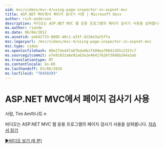 ```yaml
---
uid: mvc/videos/mvc-4/using-page-inspector-in-aspnet-mvc
title: ASP.NET MVC에서 페이지 검사기 사용 | Microsoft Docs
author: rick-anderson
description: 비디오는 ASP.NET MVC 웹 응용 프로그램의 페이지 검사기 사용을 살펴봅니다. 자습서 읽기
ms.author: riande
ms.date: 06/04/2012
ms.assetid: ea642733-8085-40c1-a33f-d216e3a25ffa
msc.legacyurl: /mvc/videos/mvc-4/using-page-inspector-in-aspnet-mvc
msc.type: video
ms.openlocfilehash: 89e274e447a67bda0b1f499ea70041365c2157cf
ms.sourcegitcommit: e7e91932a6e91a63e2e46417626f39d6b244a3ab
ms.translationtype: MT
ms.contentlocale: ko-KR
ms.lasthandoff: 03/06/2020
ms.locfileid: "78450293"
---
```

# <a name="using-page-inspector-in-aspnet-mvc"></a>ASP.NET MVC에서 페이지 검사기 사용

사람, Tim Am마나트 n

비디오는 ASP.NET MVC 웹 응용 프로그램의 페이지 검사기 사용을 살펴봅니다. [자습서 읽기](../../overview/views/using-page-inspector-in-aspnet-mvc.md)

[&#9654;비디오 보기 (6 분)](https://channel9.msdn.com/Blogs/ASP-NET-Site-Videos/using-page-inspector-in-aspnet-mvc)
